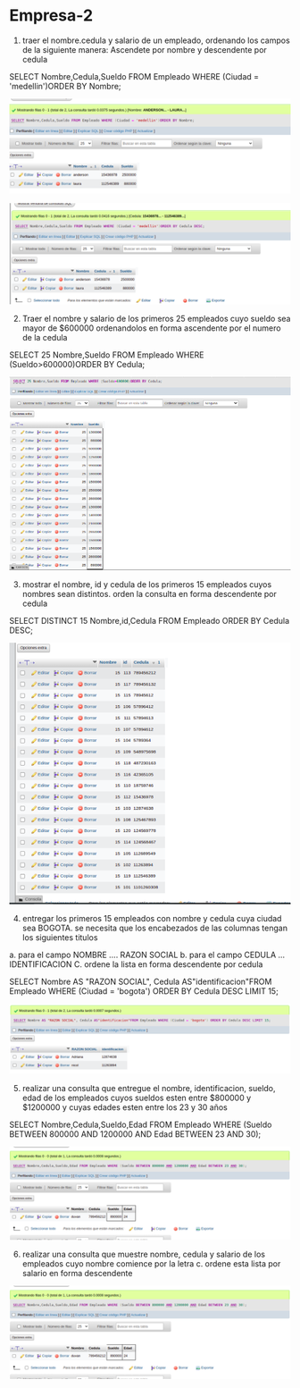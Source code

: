# Empresa-2

1. traer el nombre.cedula y salario de un empleado, ordenando los campos de la siguiente manera: Ascendete por nombre y descendente por cedula

SELECT Nombre,Cedula,Sueldo FROM Empleado WHERE (Ciudad = 'medellin')ORDER BY Nombre;

![consulta1]( img/ejercicio1 "consulta 1")

![consulta1]( img/consulta1.1 "consulta 1")


2. Traer el nombre y salario de los primeros 25 empleados cuyo sueldo sea mayor de $600000 ordenandolos en forma ascendente por el numero de la cedula 

SELECT 25 Nombre,Sueldo FROM Empleado WHERE (Sueldo>600000)ORDER BY Cedula;


![consulta2]( img/consulta2 "consulta 2")

3. mostrar el nombre, id y cedula de los primeros 15 empleados cuyos nombres sean distintos. orden la consulta en forma descendente por cedula

SELECT DISTINCT 15 Nombre,id,Cedula FROM Empleado ORDER BY Cedula DESC;

![consulta3]( img/consulta "consulta 3 ")

4. entregar los primeros 15 empleados con nombre y cedula cuya ciudad sea BOGOTA. se necesita que los encabezados de las columnas tengan los siguientes titulos

a. para el campo NOMBRE .... RAZON SOCIAL
b. para el campo CEDULA ... IDENTIFICACION
C. ordene la lista en forma descendente por cedula 

SELECT Nombre AS "RAZON SOCIAL", Cedula AS"identificacion"FROM Empleado WHERE (Ciudad = 'bogota') ORDER BY Cedula DESC LIMIT 15;

![consulta4]( img/consulta4.png "consulta 4")

5. realizar una consulta que entregue el nombre, identificacion, sueldo, edad de los empleados cuyos sueldos esten entre $800000 y $1200000 y cuyas edades esten entre los 23 y 30 años

SELECT Nombre,Cedula,Sueldo,Edad FROM Empleado WHERE (Sueldo BETWEEN 800000 AND 1200000 AND Edad BETWEEN 23 AND 30);


![consulta5]( img/consulta%205 "consulta 5")

6. realizar una consulta que muestre nombre, cedula y salario de los empleados cuyo nombre comience por la letra c. ordene esta lista por salario en forma descendente 


![consulta6]( img/consulta%205 "consulta 6")